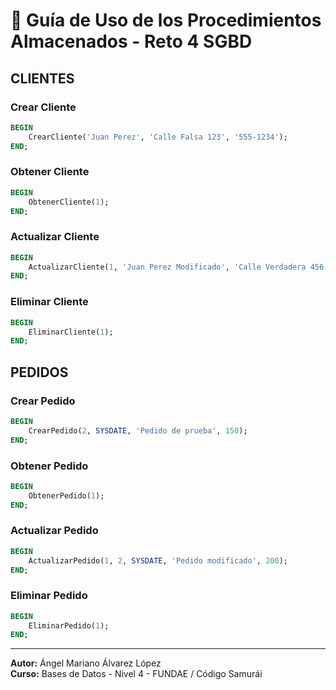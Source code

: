 
# 📖 Guía de Uso de los Procedimientos Almacenados - Reto 4 SGBD

## CLIENTES

### Crear Cliente
```sql
BEGIN
    CrearCliente('Juan Perez', 'Calle Falsa 123', '555-1234');
END;
```

### Obtener Cliente
```sql
BEGIN
    ObtenerCliente(1);
END;
```

### Actualizar Cliente
```sql
BEGIN
    ActualizarCliente(1, 'Juan Perez Modificado', 'Calle Verdadera 456', '555-5678');
END;
```

### Eliminar Cliente
```sql
BEGIN
    EliminarCliente(1);
END;
```

## PEDIDOS

### Crear Pedido
```sql
BEGIN
    CrearPedido(2, SYSDATE, 'Pedido de prueba', 150);
END;
```

### Obtener Pedido
```sql
BEGIN
    ObtenerPedido(1);
END;
```

### Actualizar Pedido
```sql
BEGIN
    ActualizarPedido(1, 2, SYSDATE, 'Pedido modificado', 200);
END;
```

### Eliminar Pedido
```sql
BEGIN
    EliminarPedido(1);
END;
```

---

**Autor:** Ángel Mariano Álvarez López  
**Curso:** Bases de Datos - Nivel 4 - FUNDAE / Código Samurái
